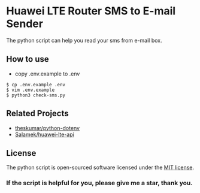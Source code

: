 # Huawei LTE Router SMS to E-mail Sender

The python script can help you read your sms from e-mail box.

## How to use

- copy .env.example to .env
```console
$ cp .env.example .env
$ vim .env.example
$ python3 check-sms.py
```

## Related Projects

- [theskumar/python-dotenv](https://github.com/theskumar/python-dotenv)
- [Salamek/huawei-lte-api](https://github.com/Salamek/huawei-lte-api)

## License

The python script is open-sourced software licensed under the [MIT license](https://opensource.org/licenses/MIT).

### If the script is helpful for you, please give me a star, thank you.
